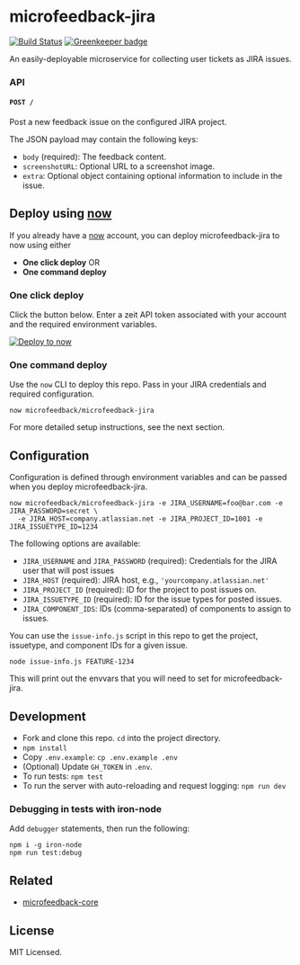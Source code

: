 # microfeedback-jira

[![Build Status](https://travis-ci.org/microfeedback/microfeedback-jira.svg?branch=master)](https://travis-ci.org/microfeedback/microfeedback-jira)
[![Greenkeeper badge](https://badges.greenkeeper.io/microfeedback/microfeedback-jira.svg)](https://greenkeeper.io/)

An easily-deployable microservice for collecting user tickets as JIRA issues.

### API

#### `POST /`

Post a new feedback issue on the configured JIRA project.

The JSON payload may contain the following keys:

- `body` (required): The feedback content.
- `screenshotURL`: Optional URL to a screenshot image.
- `extra`: Optional object containing optional information to include in the issue.

## Deploy using [now](https://zeit.co/now)

If you already have a [now](https://zeit.co/now) account, you can deploy
microfeedback-jira to now using either

- **One click deploy** OR
- **One command deploy**


### One click deploy

Click the button below. Enter a zeit API token associated with your
account and the required environment variables.

[![Deploy to now](https://deploy.now.sh/static/button.svg)](https://deploy.now.sh/?repo=https://github.com/microfeedback/microfeedback-jira&env=JIRA_USERNAME&env=JIRA_PASSWORD&env=JIRA_HOST&env=JIRA_PROJECT_ID&env=JIRA_ISSUETYPE_ID)

### One command deploy

Use the `now` CLI to deploy this repo. Pass in your JIRA credentials and
required configuration.


```
now microfeedback/microfeedback-jira
```

For more detailed setup instructions, see the next section.

## Configuration

Configuration is defined through environment variables and can be passed
when you deploy microfeedback-jira.

```
now microfeedback/microfeedback-jira -e JIRA_USERNAME=foo@bar.com -e JIRA_PASSWORD=secret \
  -e JIRA_HOST=company.atlassian.net -e JIRA_PROJECT_ID=1001 -e JIRA_ISSUETYPE_ID=1234
```

The following options are available:

- `JIRA_USERNAME` and `JIRA_PASSWORD` (required): Credentials for the
                                                  JIRA user that will
                                                  post issues
- `JIRA_HOST` (required): JIRA host, e.g., `'yourcompany.atlassian.net'`
- `JIRA_PROJECT_ID` (required): ID for the project to post issues on.
- `JIRA_ISSUETYPE_ID` (required): ID for the issue types for posted
                                  issues.
- `JIRA_COMPONENT_IDS`: IDs (comma-separated) of components to assign to
                                  issues.

You can use the `issue-info.js` script in this repo to get the project,
    issuetype, and component IDs for a given issue.

```
node issue-info.js FEATURE-1234
```

This will print out the envvars that you will need to set for
microfeedback-jira.

## Development

* Fork and clone this repo. `cd` into the project directory.
* `npm install`
* Copy `.env.example`: `cp .env.example .env`
* (Optional) Update `GH_TOKEN` in `.env`.
* To run tests: `npm test`
* To run the server with auto-reloading and request logging: `npm run dev`

### Debugging in tests with iron-node

Add `debugger` statements, then run the following:

```
npm i -g iron-node
npm run test:debug
```

## Related

- [microfeedback-core](https://github.com/microfeedback/microfeedback-core)

## License

MIT Licensed.

